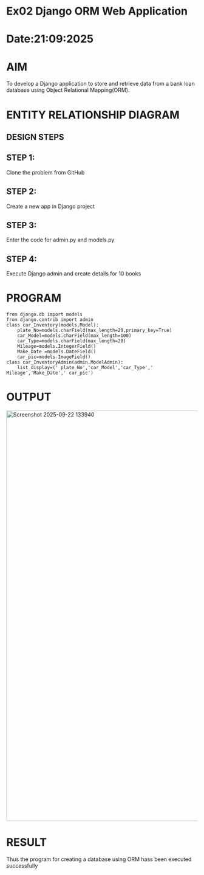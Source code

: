 # Ex02 Django ORM Web Application
# Date:21:09:2025
# AIM
To develop a Django application to store and retrieve data from a bank loan database using Object Relational Mapping(ORM).

# ENTITY RELATIONSHIP DIAGRAM
## DESIGN STEPS
## STEP 1:
Clone the problem from GitHub

## STEP 2:
Create a new app in Django project

## STEP 3:
Enter the code for admin.py and models.py

## STEP 4:
Execute Django admin and create details for 10 books

# PROGRAM
```
from django.db import models
from django.contrib import admin
class car_Inventory(models.Model):
    plate_No=models.charField(max_length=20,primary_key=True)
    car_Model=models.charField(max_length=100)
    car_Type=models.charField(max_length=20)
    Mileage=models.IntegerField()
    Make_Date =models.DateField()
    car_pic=models.ImageField()
class car_InventoryAdmin(admin.ModelAdmin):
    list_display=(' plate_No','car_Model','car_Type',' Mileage','Make_Date',' car_pic')

```
# OUTPUT
<img width="1920" height="1080" alt="Screenshot 2025-09-22 133940" src="https://github.com/user-attachments/assets/4ffe8abd-2e46-4cd4-be97-6b3614fdee13" />


# RESULT
Thus the program for creating a database using ORM hass been executed successfully
